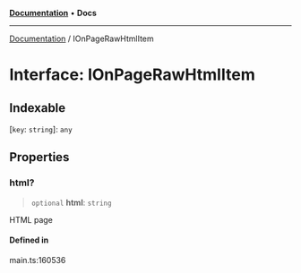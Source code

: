 [**Documentation**](../README.md) • **Docs**

***

[Documentation](../globals.md) / IOnPageRawHtmlItem

# Interface: IOnPageRawHtmlItem

## Indexable

 \[`key`: `string`\]: `any`

## Properties

### html?

> `optional` **html**: `string`

HTML page

#### Defined in

main.ts:160536
